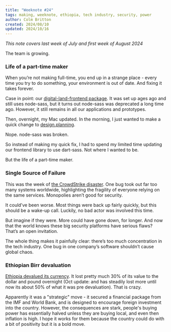 ```yaml
---
title: "Weeknote #24"
tags: making, weeknote, ethiopia, tech industry, security, power
author: Colm Britton
created: 2024/08/10
updated: 2024/10/16
---
```


_This note covers last week of July and first week of August 2024_

The team is growing.

### Life of a part-time maker

When you’re not making full-time, you end up in a strange place - every time you try to do something, your environment is out of date. And fixing it takes forever.

Case in point: our [digital-land-frontend package](https://github.com/digital-land/digital-land-frontend). It was set up ages ago and still uses node-sass, but it turns out node-sass was deprecated a long time ago. However, it still remains in all our applications and prototypes.

Then, overnight, my Mac updated. In the morning, I just wanted to make a quick change to [design.planning](https://design.planning.data.gov.uk/).

Nope. node-sass was broken.

So instead of making my quick fix, I had to spend my limited time updating our frontend library to use dart-sass. Not where I wanted to be.

But the life of a part-time maker.

### Single Source of Failure

This was the week of [the CrowdStrike disaster](https://en.wikipedia.org/wiki/2024_CrowdStrike-related_IT_outages). One bug took out far too many systems worldwide, highlighting the fragility of everyone relying on the same services. Monopolies aren’t good for security.

It could’ve been worse. Most things were back up fairly quickly, but this should be a wake-up call. Luckily, no bad actor was involved this time.

But imagine if they were. More could have gone down, for longer. And now that the world knows these big security platforms have serious flaws? That’s an open invitation.

The whole thing makes it painfully clear: there’s too much concentration in the tech industry. One bug in one company’s software shouldn’t cause global chaos.

### Ethiopian Birr devaluation

[Ethiopia devalued its currency](https://www.pwc.com/ke/en/blog/ethiopian-birr-devaluation.html). It lost pretty much 30% of its value to the dollar and pound overnight (Oct update: and has steadily lost more until now its about 50% of what it was pre devaluation). That is crazy.

Apparently it was a "strategic" move - it secured a financial package from the IMF and World Bank, and is designed to encourage foreign investment into the country. However, the consequences are stark, people's buying power has essentially halved unless they are buying local, and even then inflation is high. I hope it works for them because the country could do with a bit of positivity but it is a bold move.
